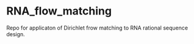 # RNA_flow_matching
Repo for applicaton of Dirichlet frow matching to RNA rational sequence design.
